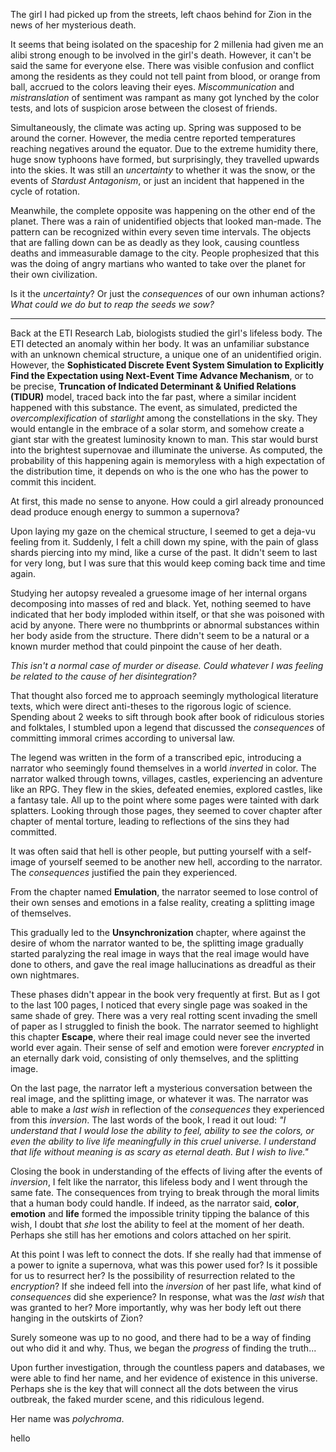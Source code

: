 The girl I had picked up from the streets, left chaos behind for Zion in the news of her mysterious death. 

It seems that being isolated on the spaceship for 2 millenia had given me an alibi strong enough to be involved in the girl's death. However, it can't be said the same for everyone else. There was visible confusion and conflict among the residents as they could not tell paint from blood, or orange from ball, accrued to the colors leaving their eyes. *Miscommunication* and *mistranslation* of sentiment was rampant as many got lynched by the color tests, and lots of suspicion arose between the closest of friends.

Simultaneously, the climate was acting up. Spring was supposed to be around the corner. However, the media centre reported temperatures reaching negatives around the equator. Due to the extreme humidity there, huge snow typhoons have formed, but surprisingly, they travelled upwards into the skies. It was still an *uncertainty* to whether it was the snow, or the events of *Stardust Antagonism*, or just an incident that happened in the cycle of rotation.

Meanwhile, the complete opposite was happening on the other end of the planet. There was a rain of unidentified objects that looked man-made. The pattern can be recognized within every seven time intervals. The objects that are falling down can be as deadly as they look, causing countless deaths and immeasurable damage to the city. People prophesized that this was the doing of angry martians who wanted to take over the planet for their own civilization.

Is it the *uncertainty*? Or just the *consequences* of our own inhuman actions? *What could we do but to reap the seeds we sow?*

---

Back at the ETI Research Lab, biologists studied the girl's lifeless body. The ETI detected an anomaly within her body. It was an unfamiliar substance with an unknown chemical structure, a unique one of an unidentified origin. However, the **Sophisticated Discrete Event System Simulation to Explicitly Find the Expectation using Next-Event Time Advance Mechanism**, or to be precise, **Truncation of Indicated Determinant & Unified Relations (TIDUR)** model, traced back into the far past, where a similar incident happened with this substance. The event, as simulated, predicted the *overcomplexification* of *starlight* among the constellations in the sky. They would entangle in the embrace of a solar storm, and somehow create a giant star with the greatest luminosity known to man. This star would burst into the brightest supernovae and illuminate the universe. As computed, the probability of this happening again is memoryless with a high expectation of the distribution time, it depends on who is the one who has the power to commit this incident.

At first, this made no sense to anyone. How could a girl already pronounced dead produce enough energy to summon a supernova?

Upon laying my gaze on the chemical structure, I seemed to get a deja-vu feeling from it. Suddenly, I felt a chill down my spine, with the pain of glass shards piercing into my mind, like a curse of the past. It didn't seem to last for very long, but I was sure that this would keep coming back time and time again.

Studying her autopsy revealed a gruesome image of her internal organs decomposing into masses of red and black. Yet, nothing seemed to have indicated that her body imploded within itself, or that she was poisoned with acid by anyone. There were no thumbprints or abnormal substances within her body aside from the structure. There didn't seem to be a natural or a known murder method that could pinpoint the cause of her death.

*This isn't a normal case of murder or disease. Could whatever I was feeling be related to the cause of her disintegration?*

That thought also forced me to approach seemingly mythological literature texts, which were direct anti-theses to the rigorous logic of science. Spending about 2 weeks to sift through book after book of ridiculous stories and folktales, I stumbled upon a legend that discussed the *consequences* of committing immoral crimes according to universal law. 

The legend was written in the form of a transcribed epic, introducing a narrator who seemingly found themselves in a world *inverted* in color. The narrator walked through towns, villages, castles, experiencing an adventure like an RPG. They flew in the skies, defeated enemies, explored castles, like a fantasy tale. All up to the point where some pages were tainted with dark splatters. Looking through those pages, they seemed to cover chapter after chapter of mental torture, leading to reflections of the sins they had committed.

It was often said that hell is other people, but putting yourself with a self-image of yourself seemed to be another new hell, according to the narrator. The *consequences* justified the pain they experienced. 

From the chapter named **Emulation**, the narrator seemed to lose control of their own senses and emotions in a false reality, creating a splitting image of themselves.

This gradually led to the **Unsynchronization** chapter, where against the desire of whom the narrator wanted to be, the splitting image gradually started paralyzing the real image in ways that the real image would have done to others, and gave the real image hallucinations as dreadful as their own nightmares. 

These phases didn't appear in the book very frequently at first. But as I got to the last 100 pages, I noticed that every single page was soaked in the same shade of grey. There was a very real rotting scent invading the smell of paper as I struggled to finish the book. The narrator seemed to highlight this chapter **Escape**, where their real image could never see the inverted world ever again. Their sense of self and emotion were forever *encrypted* in an eternally dark void, consisting of only themselves, and the splitting image. 

On the last page, the narrator left a mysterious conversation between the real image, and the splitting image, or whatever it was. The narrator was able to make a *last wish* in reflection of the *consequences* they experienced from this *inversion*. The last words of the book, I read it out loud: *"I understand that I would lose the ability to feel, ability to see the colors, or even the ability to live life meaningfully in this cruel universe. I understand that life without meaning is as scary as eternal death. But I wish to live."*

Closing the book in understanding of the effects of living after the events of *inversion*, I felt like the narrator, this lifeless body and I went through the same fate. The consequences from trying to break through the moral limits that a human body could handle. If indeed, as the narrator said, **color**, **emotion** and **life** formed the impossible trinity tipping the balance of this wish, I doubt that *she* lost the ability to feel at the moment of her death. Perhaps she still has her emotions and colors attached on her spirit. 

At this point I was left to connect the dots. If she really had that immense of a power to ignite a supernova, what was this power used for? Is it possible for us to resurrect her? Is the possibility of resurrection related to the *encryption*? If she indeed fell into the *inversion* of her past life, what kind of *consequences* did she experience? In response, what was the *last wish* that was granted to her? More importantly, why was her body left out there hanging in the outskirts of Zion? 

Surely someone was up to no good, and there had to be a way of finding out who did it and why. Thus, we began the *progress* of finding the truth...

Upon further investigation, through the countless papers and databases, we were able to find her name, and her evidence of existence in this universe. Perhaps she is the key that will connect all the dots between the virus outbreak, the faked murder scene, and this ridiculous legend.

Her name was *polychroma*.

hello
